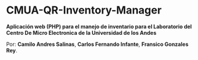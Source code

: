 # CMUA-QR-Inventory-Manager
__Aplicación web (PHP) para el manejo de inventario para el Laboratorio del Centro De Micro Electronica de la Universidad de los Andes__

Por:
__Camilo Andres Salinas__,
__Carlos Fernando Infante__,
__Fransico Gonzales Rey__.
